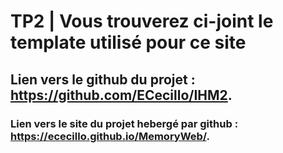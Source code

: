 # TP2 | Vous trouverez ci-joint le template utilisé pour ce site

## Lien vers le github du projet :  https://github.com/ECecillo/IHM2.

### Lien vers le site du projet hebergé par github : https://ececillo.github.io/MemoryWeb/.
